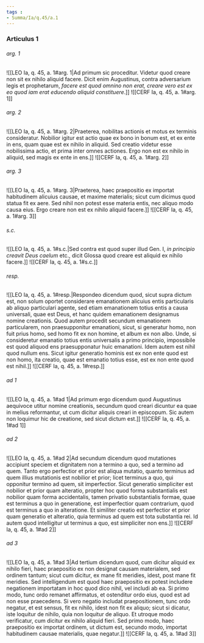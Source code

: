 ```yaml
---
tags : 
- Summa/Ia/q.45/a.1
---
```


### Articulus 1

###### arg. 1
![[LEO Ia, q. 45, a. 1#arg. 1|Ad primum sic proceditur. Videtur quod creare non sit ex nihilo aliquid facere. Dicit enim Augustinus, contra adversarium legis et prophetarum, *facere est quod omnino non erat, creare vero est ex eo quod iam erat educendo aliquid constituere*.]]
![[CERF Ia, q. 45, a. 1#arg. 1]]

###### arg. 2
![[LEO Ia, q. 45, a. 1#arg. 2|Praeterea, nobilitas actionis et motus ex terminis consideratur. Nobilior igitur est actio quae ex bono in bonum est, et ex ente in ens, quam quae est ex nihilo in aliquid. Sed creatio videtur esse nobilissima actio, et prima inter omnes actiones. Ergo non est ex nihilo in aliquid, sed magis ex ente in ens.]]
![[CERF Ia, q. 45, a. 1#arg. 2]]

###### arg. 3
![[LEO Ia, q. 45, a. 1#arg. 3|Praeterea, haec praepositio ex importat habitudinem alicuius causae, et maxime materialis; sicut cum dicimus quod statua fit ex aere. Sed nihil non potest esse materia entis, nec aliquo modo causa eius. Ergo creare non est ex nihilo aliquid facere.]]
![[CERF Ia, q. 45, a. 1#arg. 3]]

###### s.c.
![[LEO Ia, q. 45, a. 1#s.c.|Sed contra est quod super illud Gen. I, *in principio creavit Deus caelum* etc., dicit Glossa quod creare est aliquid ex nihilo facere.]]
![[CERF Ia, q. 45, a. 1#s.c.]]

###### resp.
![[LEO Ia, q. 45, a. 1#resp.|Respondeo dicendum quod, sicut supra dictum est, non solum oportet considerare emanationem alicuius entis particularis ab aliquo particulari agente, sed etiam emanationem totius entis a causa universali, quae est Deus, et hanc quidem emanationem designamus nomine creationis. Quod autem procedit secundum emanationem particularem, non praesupponitur emanationi, sicut, si generatur homo, non fuit prius homo, sed homo fit ex non homine, et album ex non albo. Unde, si consideretur emanatio totius entis universalis a primo principio, impossibile est quod aliquod ens praesupponatur huic emanationi. Idem autem est nihil quod nullum ens. Sicut igitur generatio hominis est ex non ente quod est non homo, ita creatio, quae est emanatio totius esse, est ex non ente quod est nihil.]]
![[CERF Ia, q. 45, a. 1#resp.]]

###### ad 1
![[LEO Ia, q. 45, a. 1#ad 1|Ad primum ergo dicendum quod Augustinus aequivoce utitur nomine creationis, secundum quod creari dicuntur ea quae in melius reformantur, ut cum dicitur aliquis creari in episcopum. Sic autem non loquimur hic de creatione, sed sicut dictum est.]]
![[CERF Ia, q. 45, a. 1#ad 1]]

###### ad 2
![[LEO Ia, q. 45, a. 1#ad 2|Ad secundum dicendum quod mutationes accipiunt speciem et dignitatem non a termino a quo, sed a termino ad quem. Tanto ergo perfectior et prior est aliqua mutatio, quanto terminus ad quem illius mutationis est nobilior et prior; licet terminus a quo, qui opponitur termino ad quem, sit imperfectior. Sicut generatio simpliciter est nobilior et prior quam alteratio, propter hoc quod forma substantialis est nobilior quam forma accidentalis, tamen privatio substantialis formae, quae est terminus a quo in generatione, est imperfectior quam contrarium, quod est terminus a quo in alteratione. Et similiter creatio est perfectior et prior quam generatio et alteratio, quia terminus ad quem est tota substantia rei. Id autem quod intelligitur ut terminus a quo, est simpliciter non ens.]]
![[CERF Ia, q. 45, a. 1#ad 2]]

###### ad 3
![[LEO Ia, q. 45, a. 1#ad 3|Ad tertium dicendum quod, cum dicitur aliquid ex nihilo fieri, haec praepositio ex non designat causam materialem, sed ordinem tantum; sicut cum dicitur, ex mane fit meridies, idest, post mane fit meridies. Sed intelligendum est quod haec praepositio ex potest includere negationem importatam in hoc quod dico nihil, vel includi ab ea. Si primo modo, tunc ordo remanet affirmatus, et ostenditur ordo eius, quod est ad non esse praecedens. Si vero negatio includat praepositionem, tunc ordo negatur, et est sensus, fit ex nihilo, idest non fit ex aliquo; sicut si dicatur, iste loquitur de nihilo, quia non loquitur de aliquo. Et utroque modo verificatur, cum dicitur ex nihilo aliquid fieri. Sed primo modo, haec praepositio ex importat ordinem, ut dictum est, secundo modo, importat habitudinem causae materialis, quae negatur.]]
![[CERF Ia, q. 45, a. 1#ad 3]]

